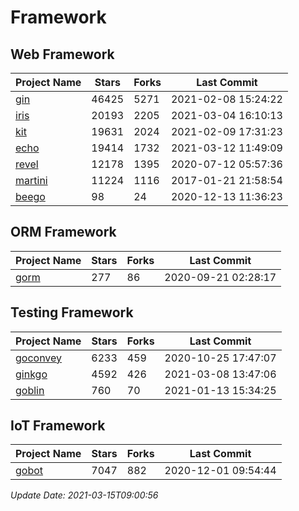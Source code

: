 # Framework

## Web Framework
| Project Name | Stars | Forks | Last Commit |
| ------------ | ----- | ----- | ----------- |
| [gin](https://github.com/gin-gonic/gin) | 46425 | 5271 | 2021-02-08 15:24:22 |
| [iris](https://github.com/kataras/iris) | 20193 | 2205 | 2021-03-04 16:10:13 |
| [kit](https://github.com/go-kit/kit) | 19631 | 2024 | 2021-02-09 17:31:23 |
| [echo](https://github.com/labstack/echo) | 19414 | 1732 | 2021-03-12 11:49:09 |
| [revel](https://github.com/revel/revel) | 12178 | 1395 | 2020-07-12 05:57:36 |
| [martini](https://github.com/go-martini/martini) | 11224 | 1116 | 2017-01-21 21:58:54 |
| [beego](https://github.com/astaxie/beego) | 98 | 24 | 2020-12-13 11:36:23 |

## ORM Framework
| Project Name | Stars | Forks | Last Commit |
| ------------ | ----- | ----- | ----------- |
| [gorm](https://github.com/jinzhu/gorm) | 277 | 86 | 2020-09-21 02:28:17 |

## Testing Framework
| Project Name | Stars | Forks | Last Commit |
| ------------ | ----- | ----- | ----------- |
| [goconvey](https://github.com/smartystreets/goconvey) | 6233 | 459 | 2020-10-25 17:47:07 |
| [ginkgo](https://github.com/onsi/ginkgo) | 4592 | 426 | 2021-03-08 13:47:06 |
| [goblin](https://github.com/franela/goblin) | 760 | 70 | 2021-01-13 15:34:25 |

## IoT Framework
| Project Name | Stars | Forks | Last Commit |
| ------------ | ----- | ----- | ----------- |
| [gobot](https://github.com/hybridgroup/gobot) | 7047 | 882 | 2020-12-01 09:54:44 |

*Update Date: 2021-03-15T09:00:56*